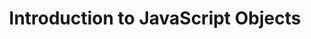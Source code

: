 ---
title: Introduction to JavaScript Objects
description: >-
    First introduction to JavaScript objects for beginners. We look at how to
    access and set properties and methods, including nested objects. If you're
    new to objects, object literals are the place to start!
vid: OJBlJI1vEK8
tags:
    - fundamentals
comments: true
---